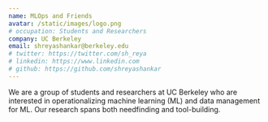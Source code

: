 ```yaml
---
name: MLOps and Friends
avatar: /static/images/logo.png
# occupation: Students and Researchers
company: UC Berkeley
email: shreyashankar@berkeley.edu
# twitter: https://twitter.com/sh_reya
# linkedin: https://www.linkedin.com
# github: https://github.com/shreyashankar
---
```


We are a group of students and researchers at UC Berkeley who are interested in operationalizing machine learning (ML) and data management for ML. Our research spans both needfinding and tool-building.
